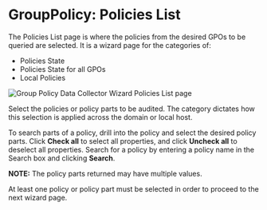 # GroupPolicy: Policies List

The Policies List page is where the policies from the desired GPOs to be queried are selected. It is a wizard page for the categories of:

- Policies State
- Policies State for all GPOs
- Local Policies

![Group Policy Data Collector Wizard Policies List page](/img/product_docs/accessanalyzer/enterpriseauditor/admin/datacollector/grouppolicy/policieslist.png)

Select the policies or policy parts to be audited. The category dictates how this selection is applied across the domain or local host.

To search parts of a policy, drill into the policy and select the desired policy parts. Click __Check all__ to select all properties, and click __Uncheck all__ to deselect all properties. Search for a policy by entering a policy name in the Search box and clicking __Search__.

__NOTE:__ The policy parts returned may have multiple values.

At least one policy or policy part must be selected in order to proceed to the next wizard page.
